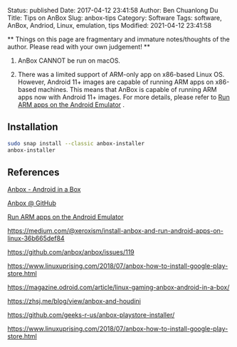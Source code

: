 Status: published
Date: 2017-04-12 23:41:58
Author: Ben Chuanlong Du
Title: Tips on AnBox
Slug: anbox-tips
Category: Software
Tags: software, AnBox, Andriod, Linux, emulation, tips
Modified: 2021-04-12 23:41:58

**
Things on this page are
fragmentary and immature notes/thoughts of the author.
Please read with your own judgement!
**


1. AnBox CANNOT be run on macOS.
    
2. There was a limited support of ARM-only app on x86-based Linux OS.
    However,
    Android 11+ images are capable of running ARM apps on x86-based machines. 
    This means that AnBox is capable of running ARM apps now
    with Android 11+ images. 
    For more details,
    please refer to
    [Run ARM apps on the Android Emulator](https://android-developers.googleblog.com/2020/03/run-arm-apps-on-android-emulator.html)
    .

## Installation

```bash
sudo snap install --classic anbox-installer 
anbox-installer 
```

## References

[Anbox - Android in a Box](http://anbox.io/)

[Anbox @ GitHub](https://github.com/anbox/anbox)

[Run ARM apps on the Android Emulator](https://android-developers.googleblog.com/2020/03/run-arm-apps-on-android-emulator.html)

https://medium.com/@xeroxism/install-anbox-and-run-android-apps-on-linux-36b665def84

https://github.com/anbox/anbox/issues/119

https://www.linuxuprising.com/2018/07/anbox-how-to-install-google-play-store.html

https://magazine.odroid.com/article/linux-gaming-anbox-android-in-a-box/

https://zhsj.me/blog/view/anbox-and-houdini

https://github.com/geeks-r-us/anbox-playstore-installer/

https://www.linuxuprising.com/2018/07/anbox-how-to-install-google-play-store.html

